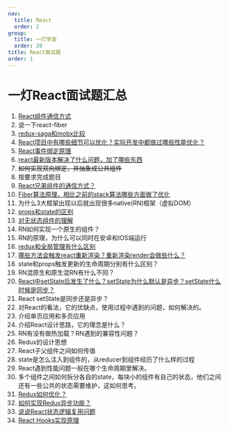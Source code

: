 ```yaml
---
nav:
  title: React
  order: 2
group:
  title: 一灯学堂
  order: 20
title: React面试题
order: 1
---
```


# 一灯React面试题汇总

1. [React组件通信方式](/react/yideng/001)
2. 说一下react-fiber
3. [redux-saga和mobx比较](/react/yideng/003)
4. [React项目中有哪些细节可以优化？实际开发中都做过哪些性能优化？](/react/yideng/004)
5. [React事件绑定原理](/react/yideng/005)
6. [react最新版本解决了什么问题，加了哪些东西](/react/yideng/006)
7. ~~如何实现双向绑定，并抽象成公共组件~~
8. 按要求完成题目
9. [React兄弟组件的通信方式？](/react/yideng/009)
10. [Fiber算法原理，相比之前的stack算法哪些方面做了优化](/react/yideng/010)
11. 为什么3大框架出现以后就出现很多native(RN)框架（虚拟DOM）
12. [props和state的区别](/react/yideng/012)
13. [对无状态组件的理解](/react/yideng/013)
14. RN如何实现一个原生的组件？
15. RN的原理，为什么可以同时在安卓和IOS端运行
16. [redux和全局管理有什么区别](/react/yideng/016)
17. [哪些方法会触发react重新渲染？重新渲染render会做些什么？](/react/yideng/017)
18. state和props触发更新的生命周期分别有什么区别？
19. RN混原生和原生混RN有什么不同？
20. [React中setState后发生了什么？setState为什么默认是异步？setState什么时候是同步？](/react/yideng/020)
21. React setState是同步还是异步？
22. 对React的看法，它的优缺点，使用过程中遇到的问题，如何解决的。
23. 介绍单页应用和多页应用
24. 介绍React设计思路，它的理念是什么？
25. RN有没有做热加载？RN遇到的兼容性问题？
26. Redux的设计思想
27. React子父组件之间如何传值
28. state是怎么注入到组件的，从reducer到组件经历了什么样的过程
29. React遇到性能问题一般在哪个生命周期里解决。
30. 多个组件之间如何拆分各自的state，每块小的组件有自己的状态，他们之间还有一些公共的状态需要维护，这如何思考。
31. [Redux如何优化？](/react/yideng/031)
32. [如何实现Redux异步功能？](/react/yideng/032)
33. [说说React状态逻辑复用问题](/react/yideng/033)
34. [React Hooks实现原理](/react/yideng/034)

